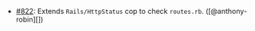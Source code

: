* [#822](https://github.com/rubocop/rubocop-rails/issues/822): Extends `Rails/HttpStatus` cop to check `routes.rb`. ([@anthony-robin][])
